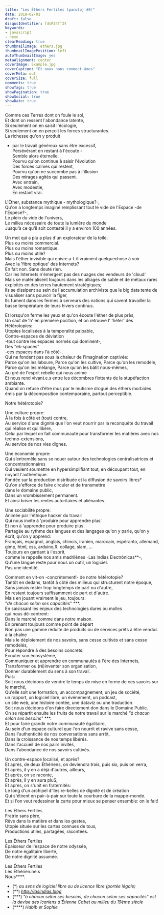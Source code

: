 ```yaml
---
title: "Les Éthers Fertiles [paroloj #0]"
date: 2018-02-01
draft: false
disqusIdentifier: fdsF34ff34
keywords:
- javascript
- hexo
clearReading: true
thumbnailImage: ethers.jpg
thumbnailImagePosition: left
autoThumbnailImage: yes
metaAlignment: center
coverImage: Example.jpg
coverCaption: "Et nous nous connect-âmes"
coverMeta: out
coverSize: full
comments: true
showTags: true
showPagination: true
showSocial: true
showDate: true
---
```



Comme ces Terres dont on foule le sol,  
Et dont on ressent l'abondance latente,  
Si seulement on en saisit l'écologie,  
Si seulement on en perçoit les forces structurantes.  
La richesse qu'on y produit  
- par le travail généreux sans être excessif,  
Persévérant en restant à l'écoute -  
Semble alors éternelle.  
Pourvu qu'on continue à saisir l'évolution  
	Des forces calmes qui restent,  
Pourvu qu'on ne succombe pas à l'illusion  
Des mirages agités qui passent.  
Avec entrain,  
Avec modestie,  
En restant vrai.  

L'Éther, substance mythique - mythologique?-,    
Qu'on a longtemps imaginé remplissant tout le vide de l'Espace -de l'Espèce?-,  
Le plein du vide de l'univers,  
Le milieu nécessaire de toute la lumière du monde  
Jusqu'à ce qu'il soit contesté il y a environ 100 années.  

Un mot qui a plu a plus d'un explorateur de la toile.  
Plus ou moins commercial.    
Plus ou moins romantique.   
Plus ou moins utile?  
Mais l'éther invisible qui enivre a-t-il vraiment quelquechose à voir  
Avec la 'fibre optique' des Internets?  
En fait non. Sans doute rien.  
Car les Internets n'émergent pas des nuages des vendeurs de 'cloud'  
Mais se matérialisent toujours dans les alliages de sable et de métaux rares exploités en des terres hautement stratégiques;  
Ils se dissipent au sein de l'accumulation archiviste que le big data tente de visualiser sans pouvoir la figer,  
Ils fument dans les fermes à serveurs des nations qui savent travailler la basse température de leurs hivers continus.  

Et lorsqu'on ferme les yeux et qu'on écoute l'éther de plus près,  
Un saut de 'h' en première position, et on retrouve l' 'héter' des  
Hétérotopies:  
Utopies localisées  à la temporalité palpable,  
Contre-espaces de déviation     
-tout contre les espaces normés qui dominent-,   
Des "ek-spaces"   
-ces espaces dans l'à côté-.  
Qui ne fondent pas sous la chaleur de l'imagination captivée:  
Parce qu'on les laboure, 
Parce qu'on les cultive, 
Parce qu'on les remodèle, 
Parce qu'on les mélange, 
Parce qu'on les bâtit nous-mêmes,  
Au gré de l'esprit rebelle qui nous anime  
Et nous rend vivant.e.s entre les décombres flottants de la stupéfaction ambiante.  
Quand on refuse d'être mus par le mutisme drogué des éthers morbides émis par
la décomposition contemporaine, partout perceptible.  

Notre hétérotopie?  
    
Une culture propre:  
À la fois à côté et (tout) contre,  
Au service d'une dignité que l'on veut nourrir par la reconquête du travail qui réalise et qui libère,  
Celui par lequel on fait communauté pour transformer les matières avec nos techno-extensions,  
Au service de nos vies dignes.  

Une économie propre:  
Qui s’entremêle sans se nouer autour des technologies centralisatrices et concentrationnaires  
Qui veulent soumettre en hypersimplifiant tout, en découpant tout, en noyant l'authentique.  
Fondée sur la production distribuée 
et la diffusion de savoirs libres*  
Qu'on s'efforce de faire circuler et de transmettre    
dans le domaine public,  
Dans un vrombissement permanent.   
Et ainsi briser les rentes autoritaires et aliénantes.  
     
Une sociabilité propre:  
Animée par l'éthique hacker du travail  
Qui nous invite à 'produire pour apprendre plus'  
Et non à 'apprendre pour produire plus'.  
Partagée au rythme des langues et des langages qu'on y parle, qu'on y écrit, qu'on y apprend:  
Français, espagnol, anglais, chinois, iranien, marocain, espéranto, allemand, gimp, html, css, arduino,R, collage, slam, ...  
Toujours en gardant à l'esprit,    
comme le rappelle nos amis madrilènes -Las Indias Electrónicas**-,   
Qu'une langue reste pour nous un outil, un logiciel.  
Pas une identité.  
     
Comment en vit-on -concrètement!- de notre hétérotopie?  
Tantôt en dedans, tantôt à côté des milieux qui structurent notre époque,  
Sans jamais rester trop longtemps de part ou d'autre,  
En restant toujours suffisamment de part et d'autre.  
Mais en jouant vraiment le jeu, toujours:  
"*de chacun selon ses capacités*" ***.   
En saisissant les enjeux des technologies dures ou molles   
qui nous dé-centrent:  
Dans le marché comme dans notre maison.  
En prenant toujours comme point de départ  
Non pas une gamme réduite de produits ou de services prêts à être vendus à la chaîne  
Mais le déploiement de nos savoirs, sans cesse cultivés et sans cesse remodelés,   
Pour répondre à des besoins concrets:  
Écouter son écosystème,  
Communiquer et apprendre en communautés à l'ère des Internets,  
Transformer ou (ré)inventer son organisation,  
Donner durablement du sens à son travail.  
Puis:  
Soit nous décidons de vendre le temps de mise en forme de ces savoirs sur le marché,  
Qu'elle soit une formation, un accompagnement, un jeu de société,  
un rapport, un logiciel libre, un événement, un podcast,  
un site web, une histoire contée, une dataviz ou une traduction.  
Soit nous décidons d'en faire directement don
dans le Domaine Public.  
On se répartit ensuite les fruits de notre travail sur le marché 
*"à chacun selon ses besoins"* ***.  
Et pour faire grandir notre communauté égalitaire,  
Au sein d'un espace culturel que l'on nourrit et ravive sans cesse,  
Dans l'authenticité de nos conversations sans arrêt,  
Dans la croissance de nos temps libérés.  
Dans l'accueil de nos pairs invités,  
Dans l'abondance de nos savoirs cultivés.  

Un contre-espace localisé, et après?  
Et après, de deux Éthériens, on deviendra trois, puis six, puis on verra,  
Et après, il y en a déjà d'autres, ailleurs,  
Et après, on se raconte,  
Et après, il y en aura pluS,  
Et après, on s'unit en fraternités:  
Le long d'un archipel d'îles re-belles de dignité et de création  
Qui s'étirent en pair-à-pair sur toute la courbure de la mappe-monde.  
Et si l'on veut redessiner la carte pour mieux se penser ensemble: on le fait!  

Les Éthers Fertiles  
Fratrie sans père,  
Rêve dans la matière et dans les gestes,  
Utopie située sur les cartes connues de tous,  
Productions utiles, partagées, racontées.  
    
Les Éthers Fertiles  
Épaisseur de l'espace de notre odyssée,  
De notre égalitaire liberté,  
De notre dignité assumée.  
        
Les Éthers Fertiles  
Les Éthérien.ne.s  
Nous****.     
     
    
      
- (*) *au sens de logiciel libre ou de licence libre (portée légale)*
- (**) *http://lasindias.blog*
- (***) *"à chacun selon ses besoins, de chacun selon ses capacités" est la devise des Icariens d'Étienne Cabet au milieu du 19ème siècle*
- (****) *Habib et Sophie*
